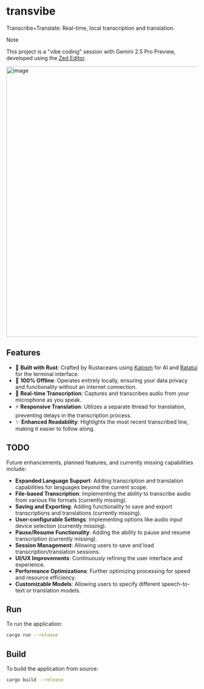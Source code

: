 # transvibe

Transcribe+Translate: Real-time, local transcription and translation.

> [!NOTE]
> This project is a "vibe coding" session with Gemini 2.5 Pro Preview, developed using the [Zed Editor](https://zed.dev).

<img width="712" alt="image" src="https://github.com/user-attachments/assets/ed3cb2f9-7f6e-4b8d-abf4-1a755d234543" />

## Features

-   🦀 **Built with Rust**: Crafted by Rustaceans using [Kalosm](https://floneum.com/kalosm/) for AI and [Ratatui](https://ratatui.rs) for the terminal interface.
-   🏡 **100% Offline**: Operates entirely locally, ensuring your data privacy and functionality without an internet connection.
-   🎤 **Real-time Transcription**: Captures and transcribes audio from your microphone as you speak.
-   ⚡ **Responsive Translation**: Utilizes a separate thread for translation, preventing delays in the transcription process.
-   ✨ **Enhanced Readability**: Highlights the most recent transcribed line, making it easier to follow along.

## TODO

Future enhancements, planned features, and currently missing capabilities include:

-   **Expanded Language Support**: Adding transcription and translation capabilities for languages beyond the current scope.
-   **File-based Transcription**: Implementing the ability to transcribe audio from various file formats (currently missing).
-   **Saving and Exporting**: Adding functionality to save and export transcriptions and translations (currently missing).
-   **User-configurable Settings**: Implementing options like audio input device selection (currently missing).
-   **Pause/Resume Functionality**: Adding the ability to pause and resume transcription (currently missing).
-   **Session Management**: Allowing users to save and load transcription/translation sessions.
-   **UI/UX Improvements**: Continuously refining the user interface and experience.
-   **Performance Optimizations**: Further optimizing processing for speed and resource efficiency.
-   **Customizable Models**: Allowing users to specify different speech-to-text or translation models.

## Run

To run the application:

```bash
cargo run --release
```

## Build

To build the application from source:

```bash
cargo build --release
```
